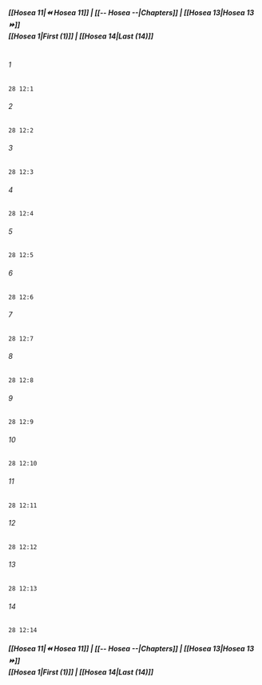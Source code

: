 
##### **[[Hosea 11|⏪ Hosea 11]] | [[-- Hosea --|Chapters]] | [[Hosea 13|Hosea 13 ⏩]]**<br>**[[Hosea 1|First (1)]] | [[Hosea 14|Last (14)]]**<br><br>

###### 1
``` verse
28 12:1
```
###### 2
``` verse
28 12:2
```
###### 3
``` verse
28 12:3
```
###### 4
``` verse
28 12:4
```
###### 5
``` verse
28 12:5
```
###### 6
``` verse
28 12:6
```
###### 7
``` verse
28 12:7
```
###### 8
``` verse
28 12:8
```
###### 9
``` verse
28 12:9
```
###### 10
``` verse
28 12:10
```
###### 11
``` verse
28 12:11
```
###### 12
``` verse
28 12:12
```
###### 13
``` verse
28 12:13
```
###### 14
``` verse
28 12:14
```

##### **[[Hosea 11|⏪ Hosea 11]] | [[-- Hosea --|Chapters]] | [[Hosea 13|Hosea 13 ⏩]]**<br>**[[Hosea 1|First (1)]] | [[Hosea 14|Last (14)]]**
